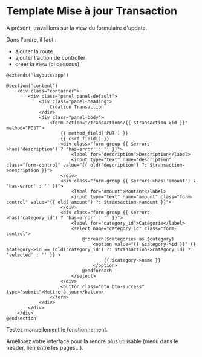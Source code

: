 # Template Mise à jour Transaction

A présent, travaillons sur la view du formulaire d'update.

Dans l'ordre, il faut :

- ajouter la route
- ajouter l'action de controller
- créer la view (ci dessous)

```blade
@extends('layouts/app')

@section('content')
    <div class="container">
        <div class="panel panel-default">
            <div class="panel-heading">
                Création Transaction
            </div>
            <div class="panel-body">
                <form action="/transactions/{{ $transaction->id }}" method="POST">
                    {{ method_field('PUT') }}
                    {{ csrf_field() }}
                    <div class="form-group {{ $errors->has('description') ? 'has-error' : '' }}">
                        <label for="description">Description</label>
                        <input type="text" name="description" class="form-control" value="{{ old('description') ?: $transaction->description }}">
                    </div>
                    <div class="form-group {{ $errors->has('amount') ? 'has-error' : '' }}">
                        <label for="amount">Montant</label>
                        <input type="text" name="amount" class="form-control" value="{{ old('amount') ?: $transaction->amount }}">
                    </div>
                    <div class="form-group {{ $errors->has('category_id') ? 'has-error' : '' }}">
                        <label for="category_id">Catégorie</label>
                        <select name="category_id" class="form-control">
                            @foreach($categories as $category)
                                <option value="{{ $category->id }}" {{ $category->id == (old('category_id') ?: $transaction->category_id) ?  'selected' : '' }} >
                                    {{ $category->name }}
                                </option>
                            @endforeach
                        </select>
                    </div>
                    <button class="btn btn-success" type="submit">Mettre à jour</button>
                </form>
            </div>
        </div>
    </div>
@endsection
```

Testez manuellement le fonctionnement.


Améliorez votre interface pour la rendre plus utilisable (menu dans le header, lien entre les pages...).
